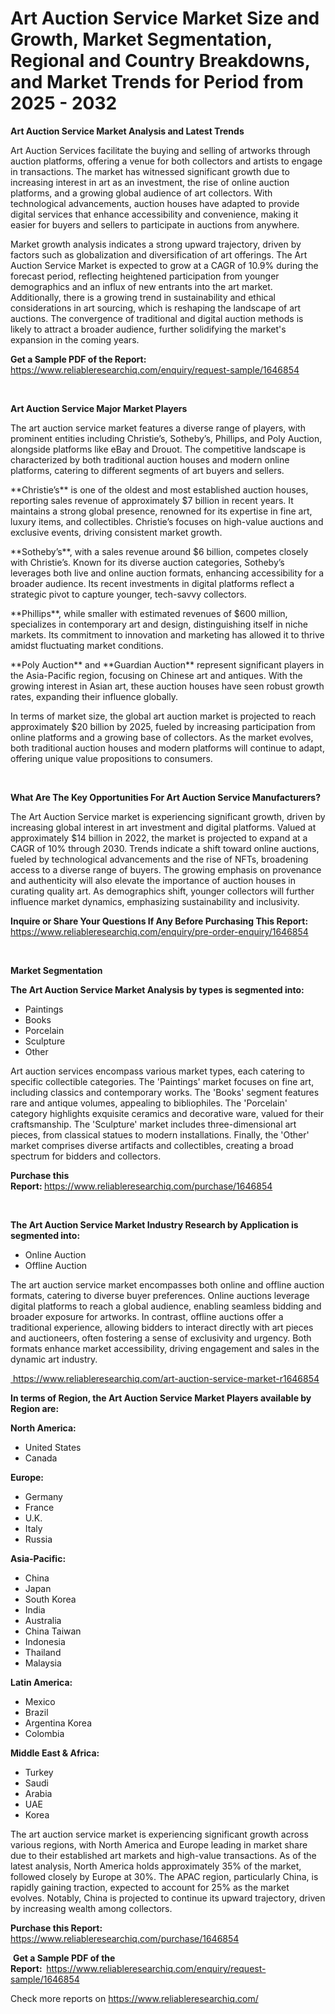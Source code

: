 <p><h1>Art Auction Service Market Size and Growth, Market Segmentation, Regional and Country Breakdowns, and Market Trends for Period from 2025 -  2032</h1></p><p><strong>Art Auction Service Market Analysis and Latest Trends</strong></p>
<p><p>Art Auction Services facilitate the buying and selling of artworks through auction platforms, offering a venue for both collectors and artists to engage in transactions. The market has witnessed significant growth due to increasing interest in art as an investment, the rise of online auction platforms, and a growing global audience of art collectors. With technological advancements, auction houses have adapted to provide digital services that enhance accessibility and convenience, making it easier for buyers and sellers to participate in auctions from anywhere.</p><p>Market growth analysis indicates a strong upward trajectory, driven by factors such as globalization and diversification of art offerings. The Art Auction Service Market is expected to grow at a CAGR of 10.9% during the forecast period, reflecting heightened participation from younger demographics and an influx of new entrants into the art market. Additionally, there is a growing trend in sustainability and ethical considerations in art sourcing, which is reshaping the landscape of art auctions. The convergence of traditional and digital auction methods is likely to attract a broader audience, further solidifying the market's expansion in the coming years.</p></p>
<p><strong>Get a Sample PDF of the Report:&nbsp;</strong> <a href="https://www.reliableresearchiq.com/enquiry/request-sample/1646854?utm_campaign=2780&utm_medium=2&utm_source=Github&utm_content=ia&utm_term=11032025&utm_id=art-auction-service">https://www.reliableresearchiq.com/enquiry/request-sample/1646854</a></p>
<p>&nbsp;</p>
<p><strong>Art Auction Service Major Market Players</strong></p>
<p><p>The art auction service market features a diverse range of players, with prominent entities including Christie’s, Sotheby’s, Phillips, and Poly Auction, alongside platforms like eBay and Drouot. The competitive landscape is characterized by both traditional auction houses and modern online platforms, catering to different segments of art buyers and sellers.</p><p>**Christie’s** is one of the oldest and most established auction houses, reporting sales revenue of approximately $7 billion in recent years. It maintains a strong global presence, renowned for its expertise in fine art, luxury items, and collectibles. Christie’s focuses on high-value auctions and exclusive events, driving consistent market growth.</p><p>**Sotheby’s**, with a sales revenue around $6 billion, competes closely with Christie’s. Known for its diverse auction categories, Sotheby’s leverages both live and online auction formats, enhancing accessibility for a broader audience. Its recent investments in digital platforms reflect a strategic pivot to capture younger, tech-savvy collectors.</p><p>**Phillips**, while smaller with estimated revenues of $600 million, specializes in contemporary art and design, distinguishing itself in niche markets. Its commitment to innovation and marketing has allowed it to thrive amidst fluctuating market conditions.</p><p>**Poly Auction** and **Guardian Auction** represent significant players in the Asia-Pacific region, focusing on Chinese art and antiques. With the growing interest in Asian art, these auction houses have seen robust growth rates, expanding their influence globally.</p><p>In terms of market size, the global art auction market is projected to reach approximately $20 billion by 2025, fueled by increasing participation from online platforms and a growing base of collectors. As the market evolves, both traditional auction houses and modern platforms will continue to adapt, offering unique value propositions to consumers.</p></p>
<p>&nbsp;</p>
<p><strong>What Are The Key Opportunities For Art Auction Service Manufacturers?</strong></p>
<p><p>The Art Auction Service market is experiencing significant growth, driven by increasing global interest in art investment and digital platforms. Valued at approximately $14 billion in 2022, the market is projected to expand at a CAGR of 10% through 2030. Trends indicate a shift toward online auctions, fueled by technological advancements and the rise of NFTs, broadening access to a diverse range of buyers. The growing emphasis on provenance and authenticity will also elevate the importance of auction houses in curating quality art. As demographics shift, younger collectors will further influence market dynamics, emphasizing sustainability and inclusivity.</p></p>
<p><strong>Inquire or Share Your Questions If Any Before Purchasing This Report:</strong> <a href="https://www.reliableresearchiq.com/enquiry/pre-order-enquiry/1646854?utm_campaign=2780&utm_medium=2&utm_source=Github&utm_content=ia&utm_term=11032025&utm_id=art-auction-service">https://www.reliableresearchiq.com/enquiry/pre-order-enquiry/1646854</a></p>
<p>&nbsp;</p>
<p><strong>Market Segmentation</strong></p>
<p><strong>The Art Auction Service Market Analysis by types is segmented into:</strong></p>
<p><ul><li>Paintings</li><li>Books</li><li>Porcelain</li><li>Sculpture</li><li>Other</li></ul></p>
<p><p>Art auction services encompass various market types, each catering to specific collectible categories. The 'Paintings' market focuses on fine art, including classics and contemporary works. The 'Books' segment features rare and antique volumes, appealing to bibliophiles. The 'Porcelain' category highlights exquisite ceramics and decorative ware, valued for their craftsmanship. The 'Sculpture' market includes three-dimensional art pieces, from classical statues to modern installations. Finally, the 'Other' market comprises diverse artifacts and collectibles, creating a broad spectrum for bidders and collectors.</p></p>
<p><strong>Purchase this Report:&nbsp;</strong><a href="https://www.reliableresearchiq.com/purchase/1646854?utm_campaign=2780&utm_medium=2&utm_source=Github&utm_content=ia&utm_term=11032025&utm_id=art-auction-service">https://www.reliableresearchiq.com/purchase/1646854</a></p>
<p>&nbsp;</p>
<p><strong>The Art Auction Service Market Industry Research by Application is segmented into:</strong></p>
<p><ul><li>Online Auction</li><li>Offline Auction</li></ul></p>
<p><p>The art auction service market encompasses both online and offline auction formats, catering to diverse buyer preferences. Online auctions leverage digital platforms to reach a global audience, enabling seamless bidding and broader exposure for artworks. In contrast, offline auctions offer a traditional experience, allowing bidders to interact directly with art pieces and auctioneers, often fostering a sense of exclusivity and urgency. Both formats enhance market accessibility, driving engagement and sales in the dynamic art industry.</p></p>
<p><a href="https://www.reliableresearchiq.com/art-auction-service-market-r1646854?utm_campaign=2780&utm_medium=2&utm_source=Github&utm_content=ia&utm_term=11032025&utm_id=art-auction-service">&nbsp;https://www.reliableresearchiq.com/art-auction-service-market-r1646854</a></p>
<p><strong>In terms of Region, the Art Auction Service Market Players available by Region are:</strong></p>
<p>
    <p> <strong> North America: </strong>
        <ul>
            <li>United States</li>
            <li>Canada</li>
        </ul>
        </p> 
    <p> <strong> Europe: </strong>
        <ul>
            <li>Germany</li>
            <li>France</li>
            <li>U.K.</li>
            <li>Italy</li>
            <li>Russia</li>
        </ul>
        </p> 
    <p> <strong> Asia-Pacific: </strong>
        <ul>
            <li>China</li>
            <li>Japan</li>
            <li>South Korea</li>
            <li>India</li>
            <li>Australia</li>
            <li>China Taiwan</li>
            <li>Indonesia</li>
            <li>Thailand</li>
            <li>Malaysia</li>
        </ul>
        </p> 
    <p> <strong> Latin America: </strong>
        <ul>
            <li>Mexico</li>
            <li>Brazil</li>
            <li>Argentina Korea</li>
            <li>Colombia</li>
        </ul>
        </p> 
    <p> <strong> Middle East & Africa: </strong>
        <ul>
            <li>Turkey</li>
            <li>Saudi</li>
            <li>Arabia</li>
            <li>UAE</li>
            <li>Korea</li>
        </ul>
    </p>
    </p>
<p><p>The art auction service market is experiencing significant growth across various regions, with North America and Europe leading in market share due to their established art markets and high-value transactions. As of the latest analysis, North America holds approximately 35% of the market, followed closely by Europe at 30%. The APAC region, particularly China, is rapidly gaining traction, expected to account for 25% as the market evolves. Notably, China is projected to continue its upward trajectory, driven by increasing wealth among collectors.</p></p>
<p><strong>Purchase this Report: </strong><a href="https://www.reliableresearchiq.com/purchase/1646854?utm_campaign=2780&utm_medium=2&utm_source=Github&utm_content=ia&utm_term=11032025&utm_id=art-auction-service">https://www.reliableresearchiq.com/purchase/1646854</a></p>
<p>&nbsp;<strong>Get a Sample PDF of the Report:&nbsp;&nbsp;</strong><a href="https://www.reliableresearchiq.com/enquiry/request-sample/1646854?utm_campaign=2780&utm_medium=2&utm_source=Github&utm_content=ia&utm_term=11032025&utm_id=art-auction-service">https://www.reliableresearchiq.com/enquiry/request-sample/1646854</a></p>
<p><strong></strong></p>
<p>Check more reports on <a href="https://www.reliableresearchiq.com/?utm_campaign=2780&utm_medium=2&utm_source=Github&utm_content=ia&utm_term=11032025&utm_id=art-auction-service">https://www.reliableresearchiq.com/</a></p>